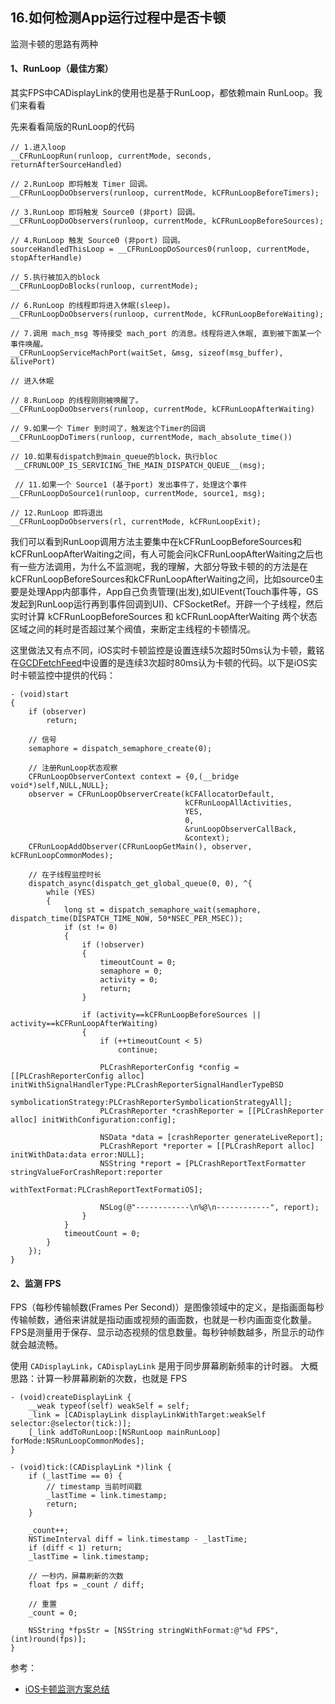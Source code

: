 ## 16.如何检测App运行过程中是否卡顿

监测卡顿的思路有两种

#### 1、RunLoop（最佳方案）

其实FPS中CADisplayLink的使用也是基于RunLoop，都依赖main RunLoop。我们来看看

先来看看简版的RunLoop的代码
```objc
// 1.进入loop
__CFRunLoopRun(runloop, currentMode, seconds, returnAfterSourceHandled)

// 2.RunLoop 即将触发 Timer 回调。
__CFRunLoopDoObservers(runloop, currentMode, kCFRunLoopBeforeTimers);

// 3.RunLoop 即将触发 Source0 (非port) 回调。
__CFRunLoopDoObservers(runloop, currentMode, kCFRunLoopBeforeSources);

// 4.RunLoop 触发 Source0 (非port) 回调。
sourceHandledThisLoop = __CFRunLoopDoSources0(runloop, currentMode, stopAfterHandle)

// 5.执行被加入的block
__CFRunLoopDoBlocks(runloop, currentMode);

// 6.RunLoop 的线程即将进入休眠(sleep)。
__CFRunLoopDoObservers(runloop, currentMode, kCFRunLoopBeforeWaiting);

// 7.调用 mach_msg 等待接受 mach_port 的消息。线程将进入休眠, 直到被下面某一个事件唤醒。
__CFRunLoopServiceMachPort(waitSet, &msg, sizeof(msg_buffer), &livePort)

// 进入休眠

// 8.RunLoop 的线程刚刚被唤醒了。
__CFRunLoopDoObservers(runloop, currentMode, kCFRunLoopAfterWaiting)

// 9.如果一个 Timer 到时间了，触发这个Timer的回调
__CFRunLoopDoTimers(runloop, currentMode, mach_absolute_time())

// 10.如果有dispatch到main_queue的block，执行bloc
 __CFRUNLOOP_IS_SERVICING_THE_MAIN_DISPATCH_QUEUE__(msg);
 
 // 11.如果一个 Source1 (基于port) 发出事件了，处理这个事件
__CFRunLoopDoSource1(runloop, currentMode, source1, msg);

// 12.RunLoop 即将退出
__CFRunLoopDoObservers(rl, currentMode, kCFRunLoopExit);
```

我们可以看到RunLoop调用方法主要集中在kCFRunLoopBeforeSources和kCFRunLoopAfterWaiting之间，有人可能会问kCFRunLoopAfterWaiting之后也有一些方法调用，为什么不监测呢，我的理解，大部分导致卡顿的的方法是在kCFRunLoopBeforeSources和kCFRunLoopAfterWaiting之间，比如source0主要是处理App内部事件，App自己负责管理(出发),如UIEvent(Touch事件等，GS发起到RunLoop运行再到事件回调到UI)、CFSocketRef。开辟一个子线程，然后实时计算 kCFRunLoopBeforeSources 和 kCFRunLoopAfterWaiting 两个状态区域之间的耗时是否超过某个阀值，来断定主线程的卡顿情况。

这里做法又有点不同，iOS实时卡顿监控是设置连续5次超时50ms认为卡顿，戴铭在[GCDFetchFeed](https://github.com/ming1016/GCDFetchFeed)中设置的是连续3次超时80ms认为卡顿的代码。以下是iOS实时卡顿监控中提供的代码：

```objc
- (void)start
{
    if (observer)
        return;
    
    // 信号
    semaphore = dispatch_semaphore_create(0);
    
    // 注册RunLoop状态观察
    CFRunLoopObserverContext context = {0,(__bridge void*)self,NULL,NULL};
    observer = CFRunLoopObserverCreate(kCFAllocatorDefault,
                                       kCFRunLoopAllActivities,
                                       YES,
                                       0,
                                       &runLoopObserverCallBack,
                                       &context);
    CFRunLoopAddObserver(CFRunLoopGetMain(), observer, kCFRunLoopCommonModes);
    
    // 在子线程监控时长
    dispatch_async(dispatch_get_global_queue(0, 0), ^{
        while (YES)
        {
            long st = dispatch_semaphore_wait(semaphore, dispatch_time(DISPATCH_TIME_NOW, 50*NSEC_PER_MSEC));
            if (st != 0)
            {
                if (!observer)
                {
                    timeoutCount = 0;
                    semaphore = 0;
                    activity = 0;
                    return;
                }
                
                if (activity==kCFRunLoopBeforeSources || activity==kCFRunLoopAfterWaiting)
                {
                    if (++timeoutCount < 5)
                        continue;
                    
                    PLCrashReporterConfig *config = [[PLCrashReporterConfig alloc] initWithSignalHandlerType:PLCrashReporterSignalHandlerTypeBSD
                                                                                       symbolicationStrategy:PLCrashReporterSymbolicationStrategyAll];
                    PLCrashReporter *crashReporter = [[PLCrashReporter alloc] initWithConfiguration:config];
                    
                    NSData *data = [crashReporter generateLiveReport];
                    PLCrashReport *reporter = [[PLCrashReport alloc] initWithData:data error:NULL];
                    NSString *report = [PLCrashReportTextFormatter stringValueForCrashReport:reporter
                                                                              withTextFormat:PLCrashReportTextFormatiOS];
                    
                    NSLog(@"------------\n%@\n------------", report);
                }
            }
            timeoutCount = 0;
        }
    });
}
```

#### 2、监测 FPS

FPS（每秒传输帧数(Frames Per Second)）是图像领域中的定义，是指画面每秒传输帧数，通俗来讲就是指动画或视频的画面数，也就是一秒内画面变化数量。FPS是测量用于保存、显示动态视频的信息数量。每秒钟帧数越多，所显示的动作就会越流畅。

使用 `CADisplayLink`，`CADisplayLink` 是用于同步屏幕刷新频率的计时器。
大概思路：计算一秒屏幕刷新的次数，也就是 FPS
```objc
- (void)createDisplayLink {
    __weak typeof(self) weakSelf = self;
    _link = [CADisplayLink displayLinkWithTarget:weakSelf selector:@selector(tick:)];
    [_link addToRunLoop:[NSRunLoop mainRunLoop] forMode:NSRunLoopCommonModes];
}

- (void)tick:(CADisplayLink *)link {
    if (_lastTime == 0) {
        // timestamp 当前时间戳
        _lastTime = link.timestamp;
        return;
    }
    
    _count++;
    NSTimeInterval diff = link.timestamp - _lastTime;
    if (diff < 1) return;
    _lastTime = link.timestamp;
    
    // 一秒内，屏幕刷新的次数
    float fps = _count / diff;
    
    // 重置
    _count = 0;
    
    NSString *fpsStr = [NSString stringWithFormat:@"%d FPS", (int)round(fps)];
}
```

参考：
- [iOS卡顿监测方案总结](https://juejin.cn/post/6844903944867545096)









